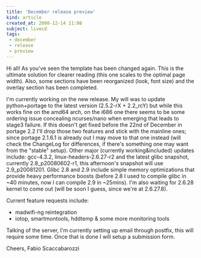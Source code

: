 ```yaml
---
title: 'December release preview'
kind: article
created_at: 2008-12-14 11:08
subject: livecd
tags:
 - december
 - release
 - preview
---
```

Hi all! As you\'ve seen the template has been changed again\. This is the ultimate solution for clearer reading \(this one scales to the optimal page width\)\. Also, some sections have been reorganized \(look, font size\) and the overlay section has been completed\.

I\'m currently working on the new release\. My will was to update python\+portage to the latest version \(2\.5\.2\-rX \+ 2\.2\_rcY\) but while this works fine on the amd64 arch, on the i686 one there seems to be some ordering issue concealing ncurses/nano when emerging that leads to stage3 failure\. If this doesn\'t get fixed before the 22nd of December in portage 2\.2 I\'ll drop those two features and stick with the mainline ones; since portage 2\.1\.6\.1 is already out I may move to that one instead \(will check the ChangeLog for differences, if there\'s something one may want from the \"stable\" setup\)\.
Other major \(currently working&included\) updates include\: gcc\-4\.3\.2, linux\-headers\-2\.6\.27\-r2 and the latest glibc snapshot, currently 2\.8\_p20080602\-r1, this afternoon\'s snapshot will use 2\.9\_p20081201\. Glibc 2\.8 and 2\.9 include simple memory optimizations that provide heavy performance boosts \(before 2\.8 I used to compile glibc in ~40 minutes, now I can compile 2\.9 in ~25mins\)\. I\'m also waiting for 2\.6\.28 kernel to come out \(will be soon I guess, since we\'re at 2\.6\.27\.8\)\.

Current feature requests include\:

* madwifi\-ng reintegration 
* iotop, smartmontools, hddtemp & some more monitoring tools

Talking of the server, I\'m currently setting up email through postfix, this will require some time\. Once that is done I will setup a submission form\.

Cheers,
Fabio Scaccabarozzi
